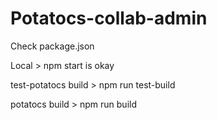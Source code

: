 # Potatocs-collab-admin

Check package.json

Local > npm start is okay

test-potatocs build > npm run test-build

potatocs build > npm run build